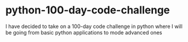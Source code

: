 # python-100-day-code-challenge

I have decided to take on a 100-day code challenge in python where I will be going from basic python applications to mode advanced ones 
